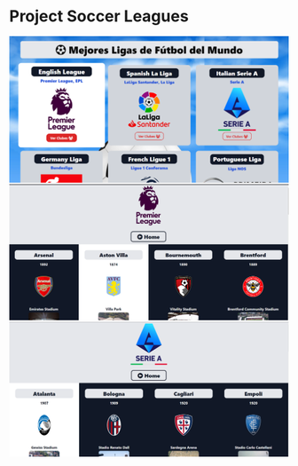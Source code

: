 # Project Soccer Leagues
<img src='./readme_img/Captura de pantalla 2023-09-01 160150.png'>

<img src='./readme_img/Captura de pantalla 2023-09-01 160401.png'>

<img src='./readme_img/Captura de pantalla 2023-09-01 160536.png'>
